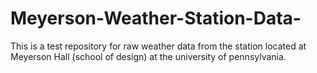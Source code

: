 # Meyerson-Weather-Station-Data-

This is a test repository for raw weather data from the station located at Meyerson Hall (school of design) at the university of pennsylvania. 
